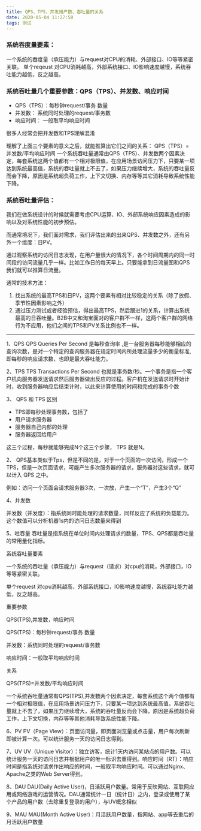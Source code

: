 ```yaml
---
title: QPS、TPS、并发用户数、吞吐量的关系
date: 2020-05-04 11:27:50
tags: 测试
---
```


### 系统吞度量要素：
一个系统的吞度量（承压能力）与request对CPU的消耗、外部接口、IO等等紧密关联。
单个reqeust 对CPU消耗越高，外部系统接口、IO影响速度越慢，系统吞吐能力越低，反之越高。

### 系统吞吐量几个重要参数：QPS（TPS）、并发数、响应时间
 - QPS（TPS）：每秒钟request/事务 数量 
 - 并发数： 系统同时处理的request/事务数 
 - 响应时间：  一般取平均响应时间

很多人经常会把并发数和TPS理解混淆

理解了上面三个要素的意义之后，就能推算出它们之间的关系： 
QPS（TPS）= 并发数/平均响应时间 
一个系统吞吐量通常由QPS（TPS）、并发数两个因素决定，每套系统这两个值都有一个相对极限值，在应用场景访问压力下，只要某一项达到系统最高值，系统的吞吐量就上不去了，如果压力继续增大，系统的吞吐量反而会下降，原因是系统超负荷工作，上下文切换、内存等等其它消耗导致系统性能下降。

### 系统吞吐量评估：
我们在做系统设计的时候就需要考虑CPU运算、IO、外部系统响应因素造成的影响以及对系统性能的初步预估。

而通常境况下，我们面对需求，我们评估出来的出来QPS、并发数之外，还有另外一个维度：日PV。

通过观察系统的访问日志发现，在用户量很大的情况下，各个时间周期内的同一时间段的访问流量几乎一样。比如工作日的每天早上。只要能拿到日流量图和QPS我们就可以推算日流量。

通常的技术方法：
1. 找出系统的最高TPS和日PV，这两个要素有相对比较稳定的关系（除了放假、季节性因素影响之外）
2. 通过压力测试或者经验预估，得出最高TPS，然后跟进1的关系，计算出系统最高的日吞吐量。B2B中文和淘宝面对的客户群不一样，这两个客户群的网络行为不应用，他们之间的TPS和PV关系比例也不一样。

---

1、QPS 
QPS Queries Per Second  是每秒查询率 ,是一台服务器每秒能够相应的查询次数，是对一个特定的查询服务器在规定时间内所处理流量多少的衡量标准, 即每秒的响应请求数，也即是最大吞吐能力。

2、TPS
TPS Transactions Per Second  也就是事务数/秒。一个事务是指一个客户机向服务器发送请求然后服务器做出反应的过程。客户机在发送请求时开始计时，收到服务器响应后结束计时，以此来计算使用的时间和完成的事务个数

3、 QPS 和 TPS 区别
- TPS即每秒处理事务数，包括了
 - 用户请求服务器
 - 服务器自己内部的处理
 - 服务器返回给用户

这三个过程，每秒就能够完成N个这三个步骤， TPS 就是N。

2、 QPS基本类似于Tps，但是不同的是，对于一个页面的一次访问，形成一个TPS，但是一次页面请求，可能产生多次服务器的请求，服务器对这些请求，就可以计入 QPS 之中。

例如：访问一个页面会请求服务器3次，一次放，产生一个“T”，产生3个“Q”

4、并发数

并发数（并发度）：指系统同时能处理的请求数量，同样反应了系统的负载能力。这个数值可以分析机器1s内的访问日志数量来得到

5、吐吞量
吞吐量是指系统在单位时间内处理请求的数量，TPS、QPS都是吞吐量的常用量化指标。

系统吞吐量要素

一个系统的吞吐量（承压能力）与request（请求）对cpu的消耗，外部接口，IO等等紧密关联。

单个request 对cpu消耗越高，外部系统接口，IO影响速度越慢，系统吞吐能力越低，反之越高。

重要参数

QPS(TPS),并发数，响应时间

QPS(TPS)：每秒钟request/事务 数量

并发数：系统同时处理的request/事务数

响应时间：一般取平均响应时间

关系

QPS(TPS)=并发数/平均响应时间

一个系统吞吐量通常有QPS(TPS),并发数两个因素决定，每套系统这个两个值都有一个相对极限值，在应用场景访问压力下，只要某一项达到系统最高值，系统吞吐量就上不去了，如果压力继续增大，系统的吞吐量反而会下降，原因是系统超负荷工作，上下文切换，内存等等其他消耗导致系统性能下降。

6、PV
PV（Page View）：页面访问量，即页面浏览量或点击量，用户每次刷新即被计算一次。可以统计服务一天的访问日志得到。 

7、UV
UV（Unique Visitor）：独立访客，统计1天内访问某站点的用户数。可以统计服务一天的访问日志并根据用户的唯一标识去重得到。响应时间（RT）：响应时间是指系统对请求作出响应的时间，一般取平均响应时间。可以通过Nginx、Apache之类的Web Server得到。 

8、DAU
DAU(Daily Active User)，日活跃用户数量。常用于反映网站、互联网应用或网络游戏的运营情况。DAU通常统计一日（统计日）之内，登录或使用了某个产品的用户数（去除重复登录的用户），与UV概念相似  

9、MAU
MAU(Month Active User)：月活跃用户数量，指网站、app等去重后的月活跃用户数量

